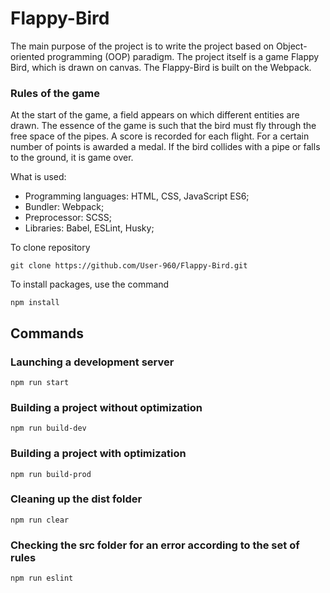 # Flappy-Bird

The main purpose of the project is to write the project based on Object-oriented programming (OOP) paradigm. The project itself is a game Flappy Bird, which is drawn on canvas. The Flappy-Bird is built on the Webpack.

### Rules of the game

At the start of the game, a field appears on which different entities are drawn. The essence of the game is such that the bird must fly through the free space of the pipes. A score is recorded for each flight. For a certain number of points is awarded a medal. If the bird collides with a pipe or falls to the ground, it is game over.

What is used:

- Programming languages: HTML, CSS, JavaScript ES6;
- Bundler: Webpack;
- Preprocessor: SCSS;
- Libraries: Babel, ESLint, Husky;

To clone repository

```shell
git clone https://github.com/User-960/Flappy-Bird.git
```

To install packages, use the command

```shell
npm install
```

## Commands

### Launching a development server

```shell
npm run start
```

### Building a project without optimization

```shell
npm run build-dev
```

### Building a project with optimization

```shell
npm run build-prod
```

### Cleaning up the dist folder

```shell
npm run clear
```

### Checking the src folder for an error according to the set of rules

```shell
npm run eslint
```
